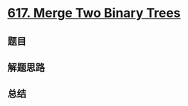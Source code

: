 # [617. Merge Two Binary Trees](https://leetcode.com/problems/merge-two-binary-trees/)

## 题目


## 解题思路


## 总结


